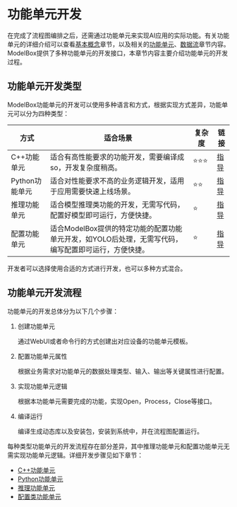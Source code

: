# 功能单元开发

在完成了流程图编排之后，还需通过功能单元来实现AI应用的实际功能。有关功能单元的详细介绍可以查看[基本概念](../../../basic-conception/basic-conception.md)章节，以及相关的[功能单元](../../../basic-conception/flowunit.md)、[数据流](../../../basic-conception/stream.md)章节内容。ModelBox提供了多种功能单元的开发接口，本章节内容主要介绍功能单元的开发过程。

## 功能单元开发类型

ModelBox功能单元的开发可以使用多种语言和方式，根据实现方式差异，功能单元可以分为四种类型：

| 方式     | 适合场景                                                   | 复杂度 | 链接                 |
| -------- | ---------------------------------------------------------- | ------ | -------------------- |
| C++功能单元      | 适合有高性能要求的功能开发，需要编译成so，开发复杂度稍高。 | ⭐️⭐️⭐️    | [指导](c++.md)       |
| Python功能单元   | 适合对性能要求不高的业务逻辑开发，适用于应用需要快速上线场景。             | ⭐️⭐️     | [指导](python.md)    |
| 推理功能单元 | 适合模型推理类功能的开发，无需写代码，配置好模型即可运行，方便快捷。 | ⭐️      | [指导](inference.md) |
| 配置功能单元 | 适合ModelBox提供的特定功能的配置功能单元开发，如YOLO后处理，无需写代码，编写配置即可运行，方便快捷。 | ⭐️      | [指导](config.md) |

开发者可以选择使用合适的方式进行开发，也可以多种方式混合。

## 功能单元开发流程

功能单元的开发总体分为以下几个步骤：

1. 创建功能单元

   通过WebUI或者命令行的方式创建出对应设备的功能单元模板。

1. 配置功能单元属性

   根据业务需求对功能单元的数据处理类型、输入、输出等关键属性进行配置。

1. 实现功能单元逻辑

   根据本功能单元需要完成的功能，实现Open，Process，Close等接口。

1. 编译运行

   编译生成动态库以及安装包，安装到系统中，并在流程图配置运行。

每种类型功能单元的开发流程存在部分差异，其中推理功能单元和配置功能单元无需实现功能单元逻辑。详细开发步骤见如下章节：

* [C++功能单元](c++.md)
* [Python功能单元](python.md)
* [推理功能单元](inference.md)
* [配置类功能单元](config.md)
